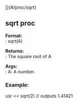 []{#/proc/sqrt}    
## sqrt proc    
**Format:**    
:   sqrt(A)    
<!-- -->    
**Returns:**    
:   The square root of A    
<!-- -->    
**Args:**    
:   A: A number.    
### Example:    
usr \<\< sqrt(2) // outputs 1.41421  